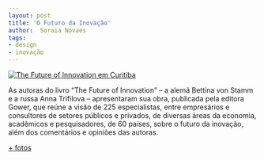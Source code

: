 ```yaml
---
layout: post
title: 'O Futuro da Inovação'
author:  Soraia Novaes
tags:
- design
- inovação
---
```


[![The Future of Innovation em Curitiba](https://farm6.staticflickr.com/5095/5504535168_0391e78364.jpg)](https://www.flickr.com/photos/designregional/albums/72157626086595949)

As autoras do livro “The Future of Innovation” – a alemã Bettina von Stamm e a russa Anna Trifilova – apresentaram sua obra, publicada pela editora Gower, que reúne a visão de 225 especialistas, entre empresários e consultores de setores públicos e privados, de diversas áreas da economia, acadêmicos e pesquisadores, de 60 países, sobre o futuro da inovação, além dos comentários e opiniões das autoras.


[+ fotos](http://www.flickr.com/photos/60048303@N04/sets/72157626086595949/)

 
